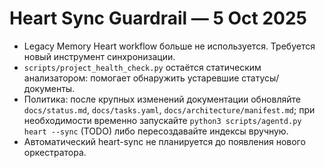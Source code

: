 # Heart Sync Guardrail — 5 Oct 2025

- Legacy Memory Heart workflow больше не используется. Требуется новый инструмент синхронизации.
- `scripts/project_health_check.py` остаётся статическим анализатором: помогает обнаружить устаревшие статусы/документы.
- Политика: после крупных изменений документации обновляйте `docs/status.md`, `docs/tasks.yaml`, `docs/architecture/manifest.md`; при необходимости временно запускайте `python3 scripts/agentd.py heart --sync` (TODO) либо пересоздавайте индексы вручную.
- Автоматический heart-sync не планируется до появления нового оркестратора.
